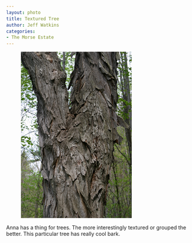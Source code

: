 ```yaml
---
layout: photo
title: Textured Tree
author: Jeff Watkins
categories:
- The Morse Estate
---
```


<figure><img class="photo" src="/photos/IMG_0754.jpg"></figure>

Anna has a thing for trees. The more interestingly textured or grouped the
better. This particular tree has really cool bark.

